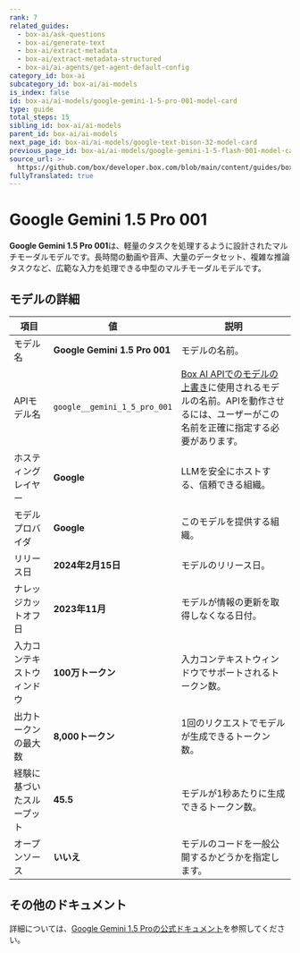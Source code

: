```yaml
---
rank: 7
related_guides:
  - box-ai/ask-questions
  - box-ai/generate-text
  - box-ai/extract-metadata
  - box-ai/extract-metadata-structured
  - box-ai/ai-agents/get-agent-default-config
category_id: box-ai
subcategory_id: box-ai/ai-models
is_index: false
id: box-ai/ai-models/google-gemini-1-5-pro-001-model-card
type: guide
total_steps: 15
sibling_id: box-ai/ai-models
parent_id: box-ai/ai-models
next_page_id: box-ai/ai-models/google-text-bison-32-model-card
previous_page_id: box-ai/ai-models/google-gemini-1-5-flash-001-model-card
source_url: >-
  https://github.com/box/developer.box.com/blob/main/content/guides/box-ai/ai-models/google-gemini-1-5-pro-001-model-card.md
fullyTranslated: true
---
```

# Google Gemini 1.5 Pro 001

**Google Gemini 1.5 Pro 001**は、軽量のタスクを処理するように設計されたマルチモーダルモデルです。長時間の動画や音声、大量のデータセット、複雑な推論タスクなど、広範な入力を処理できる中型のマルチモーダルモデルです。

## モデルの詳細

| 項目            | 値                             | 説明                                                                                 |
| ------------- | ----------------------------- | ---------------------------------------------------------------------------------- |
| モデル名          | **Google Gemini 1.5 Pro 001** | モデルの名前。                                                                            |
| APIモデル名       | `google__gemini_1_5_pro_001`  | [Box AI APIでのモデルの上書き][overrides]に使用されるモデルの名前。APIを動作させるには、ユーザーがこの名前を正確に指定する必要があります。 |
| ホスティングレイヤー    | **Google**                    | LLMを安全にホストする、信頼できる組織。                                                              |
| モデルプロバイダ      | **Google**                    | このモデルを提供する組織。                                                                      |
| リリース日         | **2024年2月15日**                | モデルのリリース日。                                                                         |
| ナレッジカットオフ日    | **2023年11月**                  | モデルが情報の更新を取得しなくなる日付。                                                               |
| 入力コンテキストウィンドウ | **100万トークン**                  | 入力コンテキストウィンドウでサポートされるトークン数。                                                        |
| 出力トークンの最大数    | **8,000トークン**                 | 1回のリクエストでモデルが生成できるトークン数。                                                           |
| 経験に基づいたスループット | **45.5**                      | モデルが1秒あたりに生成できるトークン数。                                                              |
| オープンソース       | **いいえ**                       | モデルのコードを一般公開するかどうかを指定します。                                                          |

## その他のドキュメント

詳細については、[Google Gemini 1.5 Proの公式ドキュメント][vertex-ai-gemini-models]を参照してください。

[vertex-ai-gemini-models]: https://cloud.google.com/vertex-ai/generative-ai/docs/learn/models#gemini-models

[overrides]: g://box-ai/ai-agents/overrides-tutorial
